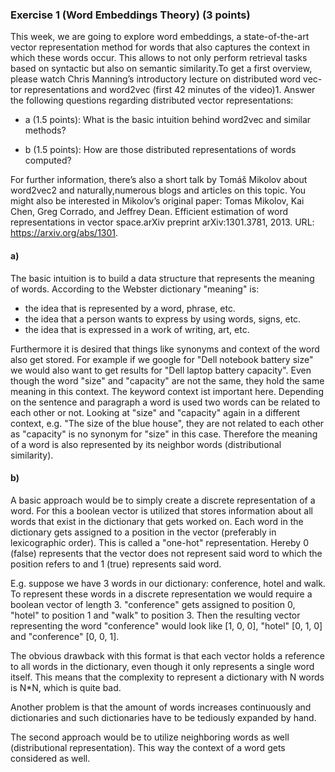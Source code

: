 ### Exercise 1 (Word Embeddings Theory) (3 points)

This week,  we are going to explore word embeddings,  a state-of-the-art vector representation method for words that also captures the context in which these words occur.  This allows to not only perform retrieval tasks based on syntactic but also on semantic similarity.To get a first overview, please watch Chris Manning’s introductory lecture on distributed word vec-tor representations and word2vec (first 42 minutes of the video)1. Answer the following questions regarding distributed vector representations:

- a (1.5 points): What is the basic intuition behind word2vec and similar methods?

- b (1.5 points): How are those distributed representations of words computed?

For further information, there’s also a short talk by Tomáš Mikolov about word2vec2 and naturally,numerous blogs and articles on this topic. You might also be interested in Mikolov’s original paper: Tomas Mikolov, Kai Chen, Greg Corrado, and Jeffrey Dean. Efficient estimation of word representations in vector space.arXiv preprint arXiv:1301.3781, 2013.  URL: https://arxiv.org/abs/1301.


#### a) 
The basic intuition is to build a data structure that represents the meaning of words. According to the Webster dictionary "meaning" is: 
- the idea that is represented by a word, phrase, etc. 
- the idea that a person wants to express by using words, signs, etc. 
- the idea that is expressed in a work of writing, art, etc. 

Furthermore it is desired that things like synonyms and context of the word also get stored. For example if we google for "Dell notebook battery size" we would also want to get results for "Dell laptop battery capacity". Even though the word "size" and "capacity" are not the same, they hold the same meaning in this context. The keyword context ist important here. Depending on the sentence and paragraph a word is used two words can be related to each other or not. Looking at "size" and "capacity" again in a different context, e.g. "The size of the blue house", they are not related to each other as "capacity" is no synonym for "size" in this case. Therefore the meaning of a word is also represented by its neighbor words (distributional similarity). 


#### b) 
A basic approach would be to simply create a discrete representation of a word. For this a boolean vector is utilized that stores information about all words that exist in the dictionary that gets worked on. Each word in the dictionary gets assigned to a position in the vector (preferably in lexicographic order). This is called a "one-hot" representation. Hereby 0 (false) represents that the vector does not represent said word to which the position refers to and 1 (true) represents said word. 

E.g. suppose we have 3 words in our dictionary: conference, hotel and walk. To represent these words in a discrete representation we would require a boolean vector of length 3. "conference" gets assigned to position 0, "hotel" to position 1 and "walk" to position 3. Then the resulting vector representing the word "conference" would look like [1, 0, 0], "hotel" [0, 1, 0] and "conference" [0, 0, 1]. 

The obvious drawback with this format is that each vector holds a reference to all words in the dictionary, even though it only represents a single word itself. This means that the complexity to represent a dictionary with N words is N*N, which is quite bad. 

Another problem is that the amount of words increases continuously and dictionaries and such dictionaries have to be tediously expanded by hand. 

The second approach would be to utilize neighboring words as well (distributional representation). This way the context of a word gets considered as well. 